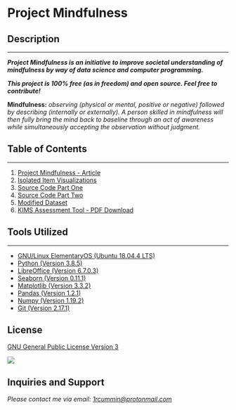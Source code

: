 # Project Mindfulness #
## Description ##
-----------------
***Project Mindfulness is an initiative to improve societal understanding of mindfulness by way of data science and computer programming.***

***This project is 100% free (as in freedom) and open source. Feel free to contribute!***

**Mindfulness:**
*observing (physical or mental, positive or negative) followed by describing (internally or externally). A person skilled in mindfulness will then fully bring the mind back to baseline through an act of awareness while simultaneously accepting the observation without judgment.*


## Table of Contents ## 
-----------------------
1. [Project Mindfulness - Article](https://github.com/macrohumanity/Project-Mindfulness/blob/master/Project%20Mindfulness%20-%20Article.pdf)
2. [Isolated Item Visualizations](https://github.com/macrohumanity/Project-Mindfulness/blob/master/Item%20Visualizations.pdf)
3. [Source Code Part One](https://github.com/macrohumanity/Project-Mindfulness/blob/master/source/Source%20Code%20-%20Part%20One.pdf)
4. [Source Code Part Two](https://github.com/macrohumanity/Project-Mindfulness/blob/master/source/Source%20Code%20-%20Part%20Two.pdf)
5. [Modified Dataset](https://github.com/macrohumanity/Project-Mindfulness/blob/master/datasets/Modified%20Dataset.csv)
6. [KIMS Assessment Tool - PDF Download](http://ruthbaer.com/academics/KIMS.pdf)



## Tools Utilized ##
--------------------
* [GNU/Linux ElementaryOS (Ubuntu 18.04.4 LTS)](https://elementary.io/)
* [Python (Version 3.8.5)](https://www.python.org/)
* [LibreOffice (Version 6.7.0.3)](https://www.libreoffice.org/)
* [Seaborn (Version 0.11.1)](http://seaborn.pydata.org/)
* [Matplotlib (Version 3.3.2)](https://matplotlib.org/)
* [Pandas (Version 1.2.1)](https://pandas.pydata.org/)
* [Numpy (Version 1.19.2)](https://numpy.org/)
* [Git (Version 2.17.1)](https://git-scm.com/)



## License ##
[GNU General Public License Version 3](https://www.gnu.org/licenses/gpl-3.0.txt)

![](https://www.gnu.org/graphics/gplv3-with-text-136x68.png)



## Inquiries and Support ##
*Please contact me via email: 1rcummin@protonmail.com*
